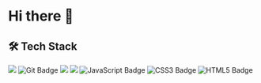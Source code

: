 # Hi there 👋


## 🛠 Tech Stack
<a href="https://www.vim.org/" target="_blank"><img src="https://img.shields.io/badge/Vim-019733?style=for-the-badge&logo=Vim&logoColor=white"/></a>
<img alt="Git Badge" src="https://img.shields.io/badge/git-F05032?style=for-the-badge&logo=git&logoColor=white">
<a href="https://www.open-std.org/jtc1/sc22/wg14/" target="_blank"><img src="https://img.shields.io/badge/C-A8B9CC?style=for-the-badge&logo=C&logoColor=white"/></a>
<a href="https://cplusplus.com/" target="_blank"><img src="https://img.shields.io/badge/C++-00599C?style=for-the-badge&logo=C&logoColor=white"/></a>
<img alt="JavaScript Badge" src="https://img.shields.io/badge/JavaScript-F7DF1E?style=for-the-badge&logo=javascript&logoColor=black">
<img alt="CSS3 Badge" src="https://img.shields.io/badge/CSS3-1572B6?style=for-the-badge&logo=CSS3&logoColor=white">
<img alt="HTML5 Badge" src="https://img.shields.io/badge/HTML5-E34F26?style=for-the-badge&logo=HTML5&logoColor=white">

<!--
**sunwchoi/sunwchoi** is a ✨ _special_ ✨ repository because its `README.md` (this file) appears on your GitHub profile.

Here are some ideas to get you started:

- 🔭 I’m currently working on ...
- 🌱 I’m currently learning ...
- 👯 I’m looking to collaborate on ...
- 🤔 I’m looking for help with ...
- 💬 Ask me about ...
- 📫 How to reach me: ...
- 😄 Pronouns: ...
- ⚡ Fun fact: ...
-->
